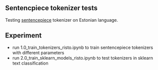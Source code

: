 ## Sentencpiece tokenizer tests

Testing [sentencepiece](https://github.com/google/sentencepiece) tokenizer on Estonian language. 

## Experiment

- run 1.0_train_tokenizers_risto.ipynb to train sentencepiece tokenizers with different parameters
- run 2.0_train_sklearn_models_risto.ipynb to test tokenizers in sklearn text classification